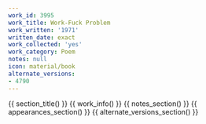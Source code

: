 ```yaml
---
work_id: 3995
work_title: Work-Fuck Problem
work_written: '1971'
written_date: exact
work_collected: 'yes'
work_category: Poem
notes: null
icon: material/book
alternate_versions:
- 4790
---
```


{{ section_title() }}
{{ work_info() }}
{{ notes_section() }}
{{ appearances_section() }}
{{ alternate_versions_section() }}